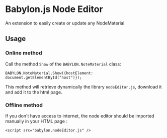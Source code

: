 # Babylon.js Node Editor

An extension to easily create or update any NodeMaterial.

## Usage
### Online method
Call the method `Show` of the `BABYLON.NoteMaterial` class: 
```
BABYLON.NoteMaterial.Show({hostElement: document.getElementById("host")});
```
This method will retrieve dynamically the library `nodeEditor.js`, download it and add
it to the html page.

### Offline method
If you don't have access to internet, the node editor should be imported manually in your HTML page :
```
<script src="babylon.nodeEditor.js" />
``` 
